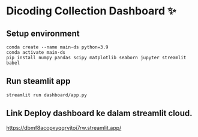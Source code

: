 # Dicoding Collection Dashboard ✨

## Setup environment

```
conda create --name main-ds python=3.9
conda activate main-ds
pip install numpy pandas scipy matplotlib seaborn jupyter streamlit babel
```

## Run steamlit app

```
streamlit run dashboard/app.py
```

## Link Deploy dashboard ke dalam streamlit cloud.
https://dbmf8acopxyqqrvjtoi7rw.streamlit.app/




